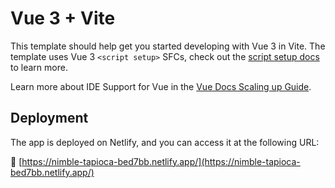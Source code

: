 # Vue 3 + Vite

This template should help get you started developing with Vue 3 in Vite. The template uses Vue 3 `<script setup>` SFCs, check out the [script setup docs](https://v3.vuejs.org/api/sfc-script-setup.html#sfc-script-setup) to learn more.

Learn more about IDE Support for Vue in the [Vue Docs Scaling up Guide](https://vuejs.org/guide/scaling-up/tooling.html#ide-support).

## Deployment

The app is deployed on Netlify, and you can access it at the following URL:

🔗 [https://nimble-tapioca-bed7bb.netlify.app/](https://nimble-tapioca-bed7bb.netlify.app/)
